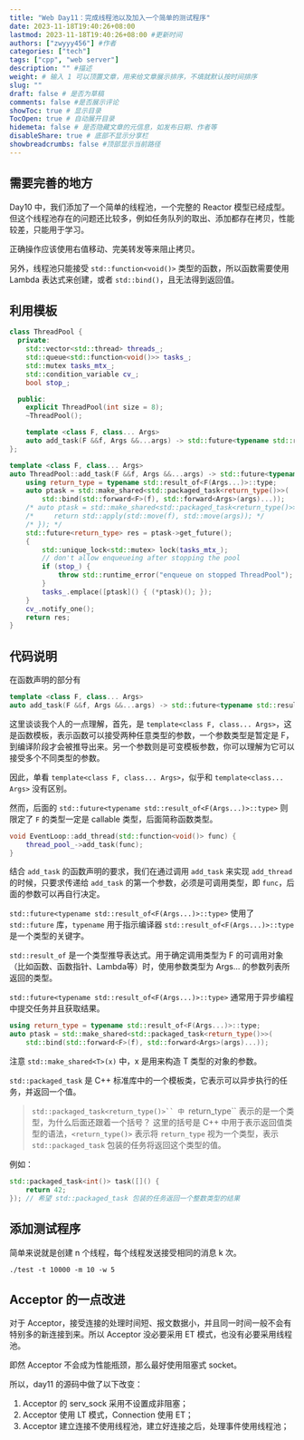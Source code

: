 ```yaml
---
title: "Web Day11：完成线程池以及加入一个简单的测试程序"
date: 2023-11-18T19:40:26+08:00
lastmod: 2023-11-18T19:40:26+08:00 #更新时间
authors: ["zwyyy456"] #作者
categories: ["tech"]
tags: ["cpp", "web server"]
description: "" #描述
weight: # 输入 1 可以顶置文章，用来给文章展示排序，不填就默认按时间排序
slug: ""
draft: false # 是否为草稿
comments: false #是否展示评论
showToc: true # 显示目录
TocOpen: true # 自动展开目录
hidemeta: false # 是否隐藏文章的元信息，如发布日期、作者等
disableShare: true # 底部不显示分享栏
showbreadcrumbs: false #顶部显示当前路径
---
```

## 需要完善的地方

Day10 中，我们添加了一个简单的线程池，一个完整的 Reactor 模型已经成型。但这个线程池存在的问题还比较多，例如任务队列的取出、添加都存在拷贝，性能较差，只能用于学习。

正确操作应该使用右值移动、完美转发等来阻止拷贝。

另外，线程池只能接受 `std::function<void()>` 类型的函数，所以函数需要使用 Lambda 表达式来创建，或者 `std::bind()`，且无法得到返回值。

## 利用模板

```cpp
class ThreadPool {
  private:
    std::vector<std::thread> threads_;
    std::queue<std::function<void()>> tasks_;
    std::mutex tasks_mtx_;
    std::condition_variable cv_;
    bool stop_;

  public:
    explicit ThreadPool(int size = 8);
    ~ThreadPool();

    template <class F, class... Args>
    auto add_task(F &&f, Args &&...args) -> std::future<typename std::result_of<F(Args...)>::type>;
};

template <class F, class... Args>
auto ThreadPool::add_task(F &&f, Args &&...args) -> std::future<typename std::result_of<F(Args...)>::type> {
    using return_type = typename std::result_of<F(Args...)>::type;
    auto ptask = std::make_shared<std::packaged_task<return_type()>>(
        std::bind(std::forward<F>(f), std::forward<Args>(args)...));
    /* auto ptask = std::make_shared<std::packaged_task<return_type()>>([f = std::forward<F>(f), args = std::make_tuple(std::forward<Args>(args)...)]() mutable { */
    /*     return std::apply(std::move(f), std::move(args)); */
    /* }); */
    std::future<return_type> res = ptask->get_future();
    {
        std::unique_lock<std::mutex> lock(tasks_mtx_);
        // don't allow enqueueing after stopping the pool
        if (stop_) {
            throw std::runtime_error("enqueue on stopped ThreadPool");
        }
        tasks_.emplace([ptask]() { (*ptask)(); });
    }
    cv_.notify_one();
    return res;
}
```

## 代码说明

在函数声明的部分有 

```cpp
template <class F, class... Args>
auto add_task(F &&f, Args &&...args) -> std::future<typename std::result_of<F(Args...)>::type>;
```

这里谈谈我个人的一点理解，首先，是 `template<class F, class... Args>`，这是函数模板，表示函数可以接受两种任意类型的参数，一个参数类型是暂定是 F，到编译阶段才会被推导出来。另一个参数则是可变模板参数，你可以理解为它可以接受多个不同类型的参数。

因此，单看 `template<class F, class... Args>`，似乎和 `template<class... Args>` 没有区别。

然而，后面的 `std::future<typename std::result_of<F(Args...)>::type>` 则限定了 `F` 的类型一定是 callable 类型，后面简称函数类型。

```cpp
void EventLoop::add_thread(std::function<void()> func) {
    thread_pool_->add_task(func);
}
```

结合 `add_task` 的函数声明的要求，我们在通过调用 `add_task` 来实现 `add_thread` 的时候，只要求传递给 `add_task` 的第一个参数，必须是可调用类型，即 `func`，后面的参数可以再自行决定。

`std::future<typename std::result_of<F(Args...)>::type>` 使用了 `std::future` 库，`typename` 用于指示编译器 `std::result_of<F(Args...)>::type` 是一个类型的关键字。

`std::result_of` 是一个类型推导表达式。用于确定调用类型为 F 的可调用对象（比如函数、函数指针、Lambda等）时，使用参数类型为 Args... 的参数列表所返回的类型。

`std::future<typename std::result_of<F(Args...)>::type>` 通常用于异步编程中提交任务并且获取结果。

```cpp
using return_type = typename std::result_of<F(Args...)>::type;
auto ptask = std::make_shared<std::packaged_task<return_type()>>(
    std::bind(std::forward<F>(f), std::forward<Args>(args)...));
```

注意 `std::make_shared<T>(x)` 中，x 是用来构造 T 类型的对象的参数。

`std::packaged_task` 是 C++ 标准库中的一个模板类，它表示可以异步执行的任务，并返回一个值。

> `std::packaged_task<return_type()>`` 中 `return_type`` 表示的是一个类型，为什么后面还跟着一个括号？
> 这里的括号是 C++ 中用于表示返回值类型的语法，`<return_type()>` 表示将 `return_type` 视为一个类型，表示 `std::packaged_task` 包装的任务将返回这个类型的值。

例如：

```cpp
std::packaged_task<int()> task([]() {
    return 42;
}); // 希望 std::packaged_task 包装的任务返回一个整数类型的结果
```

## 添加测试程序

简单来说就是创建 n 个线程，每个线程发送接受相同的消息 k 次。

`./test -t 10000 -m 10 -w 5`

## Acceptor 的一点改进

对于 Acceptor，接受连接的处理时间短、报文数据小，并且同一时间一般不会有特别多的新连接到来。所以 Acceptor 没必要采用 ET 模式，也没有必要采用线程池。

即然 Acceptor 不会成为性能瓶颈，那么最好使用阻塞式 socket。

所以，day11 的源码中做了以下改变：

1. Acceptor 的 serv_sock 采用不设置成非阻塞；
2. Acceptor 使用 LT 模式，Connection 使用 ET；
3. Acceptor 建立连接不使用线程池，建立好连接之后，处理事件使用线程池；
